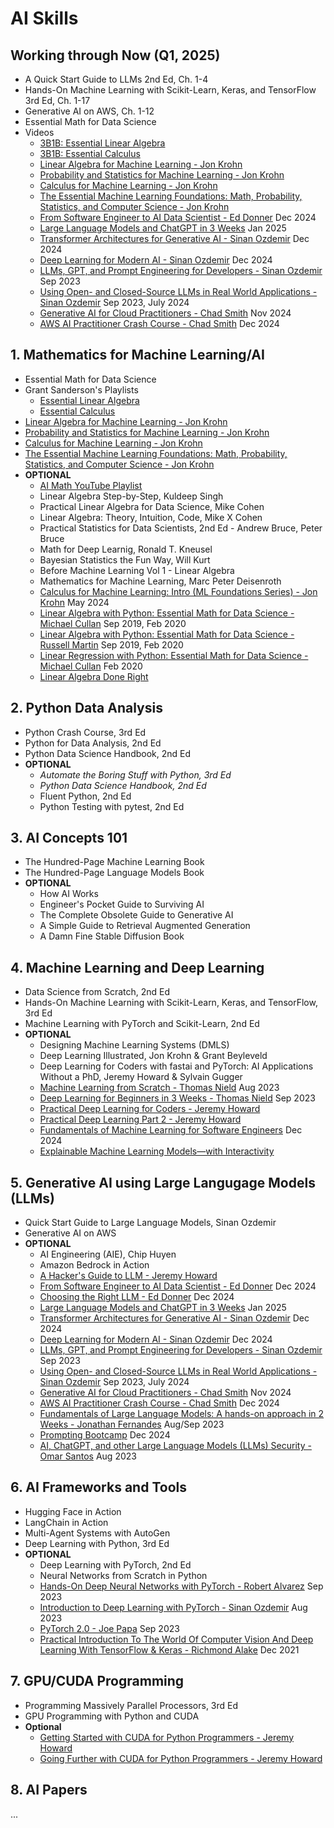 # AI Skills

## Working through Now (Q1, 2025)
- A Quick Start Guide to LLMs 2nd Ed, Ch. 1-4
- Hands-On Machine Learning with Scikit-Learn, Keras, and TensorFlow 3rd Ed, Ch. 1-17
- Generative AI on AWS, Ch. 1-12
- Essential Math for Data Science
- Videos
  - [3B1B: Essential Linear Algebra](https://www.youtube.com/playlist?list=PLZHQObOWTQDPD3MizzM2xVFitgF8hE_ab)
  - [3B1B: Essential Calculus](https://www.youtube.com/playlist?list=PLZHQObOWTQDMsr9K-rj53DwVRMYO3t5Yr)
  - [Linear Algebra for Machine Learning - Jon Krohn](https://learning.oreilly.com/course/linear-algebra-for/9780137398119/)
  - [Probability and Statistics for Machine Learning - Jon Krohn](https://learning.oreilly.com/course/probability-and-statistics/9780137398126/)
  - [Calculus for Machine Learning - Jon Krohn](https://learning.oreilly.com/course/calculus-for-machine/9780137398171/)
  - [The Essential Machine Learning Foundations: Math, Probability, Statistics, and Computer Science - Jon Krohn](https://learning.oreilly.com/course/the-essential-machine/9780137903245/)
  - [From Software Engineer to AI Data Scientist - Ed Donner](https://learning.oreilly.com/live-events/from-software-engineer-to-ai-data-scientist/0642572007671/0642572010692/) Dec 2024
  - [Large Language Models and ChatGPT in 3 Weeks](https://learning.oreilly.com/live-events/-/0636920090988/0642572010864/) Jan 2025
  - [Transformer Architectures for Generative AI - Sinan Ozdemir](https://learning.oreilly.com/live-events/transformer-architectures-for-generative-ai/0642572010589/0642572010588/) Dec 2024
  - [Deep Learning for Modern AI - Sinan Ozdemir](https://learning.oreilly.com/live-events/deep-learning-for-modern-ai/0642572005084/0642572010124/) Dec 2024
  - [LLMs, GPT, and Prompt Engineering for Developers - Sinan Ozdemir](https://learning.oreilly.com/live-events/llms-gpt-and-prompt-engineering-for-developers/0636920094338/0636920094337/) Sep 2023
  - [Using Open- and Closed-Source LLMs in Real World Applications - Sinan Ozdemir](https://learning.oreilly.com/live-events/using-open-and-closed-source-llms-in-real-world-applications/0636920094342/0636920094341/) Sep 2023, July 2024
  - [Generative AI for Cloud Practitioners - Chad Smith](https://learning.oreilly.com/live-events/generative-ai-for-cloud-practitioners/0642572001983/0642572008116/) Nov 2024
  - [AWS AI Practitioner Crash Course - Chad Smith](https://learning.oreilly.com/live-events/aws-ai-practitioner-crash-course/0642572009853/0642572009852/) Dec 2024

## 1. Mathematics for Machine Learning/AI
- Essential Math for Data Science
- Grant Sanderson's Playlists
  - [Essential Linear Algebra](https://www.youtube.com/playlist?list=PLZHQObOWTQDPD3MizzM2xVFitgF8hE_ab)
  - [Essential Calculus](https://www.youtube.com/playlist?list=PLZHQObOWTQDMsr9K-rj53DwVRMYO3t5Yr)
- [Linear Algebra for Machine Learning - Jon Krohn](https://learning.oreilly.com/course/linear-algebra-for/9780137398119/)
- [Probability and Statistics for Machine Learning - Jon Krohn](https://learning.oreilly.com/course/probability-and-statistics/9780137398126/)
- [Calculus for Machine Learning - Jon Krohn](https://learning.oreilly.com/course/calculus-for-machine/9780137398171/)
- [The Essential Machine Learning Foundations: Math, Probability, Statistics, and Computer Science - Jon Krohn](https://learning.oreilly.com/course/the-essential-machine/9780137903245/)
- **OPTIONAL**
  - [AI Math YouTube Playlist](https://www.youtube.com/playlist?list=PLeM4O8deP8GO3vIx_9eboO9tVpUKHYqRg)
  - Linear Algebra Step-by-Step, Kuldeep Singh
  - Practical Linear Algebra for Data Science, Mike Cohen
  - Linear Algebra: Theory, Intuition, Code, Mike X Cohen
  - Practical Statistics for Data Scientists, 2nd Ed - Andrew Bruce, Peter Bruce
  - Math for Deep Learnig, Ronald T. Kneusel
  - Bayesian Statistics the Fun Way, Will Kurt
  - Before Machine Learning Vol 1 - Linear Algebra
  - Mathematics for Machine Learning, Marc Peter Deisenroth
  - [Calculus for Machine Learning: Intro (ML Foundations Series) - Jon Krohn](https://learning.oreilly.com/live-events/calculus-for-machine-learning-intro-ml-foundations-series/0636920059505/0790145076348/) May 2024
  - [Linear Algebra with Python: Essential Math for Data Science - Michael Cullan](https://learning.oreilly.com/live-events/linear-algebra-with-python-essential-math-for-data-science/0636920303268/0636920363125/) Sep 2019, Feb 2020
  - [Linear Algebra with Python: Essential Math for Data Science - Russell Martin](https://learning.oreilly.com/live-events/linear-algebra-with-python-essential-math-for-data-science/0636920303268/0636920303251/) Sep 2019, Feb 2020
  - [Linear Regression with Python: Essential Math for Data Science - Michael Cullan](https://learning.oreilly.com/live-events/linear-regression-with-python-essential-math-for-data-science/0636920303282/0636920363163/) Feb 2020  
  - [Linear Algebra Done Right](https://www.youtube.com/playlist?list=PLGAnmvB9m7zOBVCZBUUmSinFV0wEir2Vw)

## 2. Python Data Analysis
- Python Crash Course, 3rd Ed
- Python for Data Analysis, 2nd Ed
- Python Data Science Handbook, 2nd Ed
- **OPTIONAL**
  - *Automate the Boring Stuff with Python, 3rd Ed*
  - *Python Data Science Handbook, 2nd Ed*
  - Fluent Python, 2nd Ed
  - Python Testing with pytest, 2nd Ed

## 3. AI Concepts 101
- The Hundred-Page Machine Learning Book
- The Hundred-Page Language Models Book
- **OPTIONAL**
  - How AI Works
  - Engineer's Pocket Guide to Surviving AI
  - The Complete Obsolete Guide to Generative AI
  - A Simple Guide to Retrieval Augmented Generation
  - A Damn Fine Stable Diffusion Book
 


## 4. Machine Learning and Deep Learning
- Data Science from Scratch, 2nd Ed
- Hands-On Machine Learning with Scikit-Learn, Keras, and TensorFlow, 3rd Ed
- Machine Learning with PyTorch and Scikit-Learn, 2nd Ed
- **OPTIONAL**
  - Designing Machine Learning Systems (DMLS)
  - Deep Learning Illustrated, Jon Krohn & Grant Beyleveld
  - Deep Learning for Coders with fastai and PyTorch: AI Applications Without a PhD, Jeremy Howard & Sylvain Gugger
  - [Machine Learning from Scratch - Thomas Nield](https://learning.oreilly.com/live-events/machine-learning-from-scratch/0636920054754/0636920095746/) Aug 2023
  - [Deep Learning for Beginners in 3 Weeks - Thomas Nield](https://learning.oreilly.com/live-events/deep-learning-for-beginners-in-3-weeks/0636920079316/0636920096447/) Sep 2023
  - [Practical Deep Learning for Coders - Jeremy Howard](https://www.youtube.com/playlist?list=PLfYUBJiXbdtSvpQjSnJJ_PmDQB_VyT5iU)
  - [Practical Deep Learning Part 2 - Jeremy Howard](https://www.youtube.com/playlist?list=PLfYUBJiXbdtRUvTUYpLdfHHp9a58nWVXP)
  - [Fundamentals of Machine Learning for Software Engineers](https://learning.oreilly.com/live-events/fundamentals-of-machine-learning-for-software-engineers/0790145079967/0642572005362/) Dec 2024
  - [Explainable Machine Learning Models—with Interactivity](https://learning.oreilly.com/live-events/explainable-machine-learning-modelswith-interactivity/0636920061943/0636920085001/)

## 5. Generative AI using Large Langugage Models (LLMs)
- Quick Start Guide to Large Language Models, Sinan Ozdemir
- Generative AI on AWS
- **OPTIONAL**
  - AI Engineering (AIE), Chip Huyen
  - Amazon Bedrock in Action
  - [A Hacker's Guide to LLM - Jeremy Howard](https://www.youtube.com/watch?v=jkrNMKz9pWU)
  - [From Software Engineer to AI Data Scientist - Ed Donner](https://learning.oreilly.com/live-events/from-software-engineer-to-ai-data-scientist/0642572007671/0642572010692/) Dec 2024
  - [Choosing the Right LLM - Ed Donner](https://learning.oreilly.com/live-events/choosing-the-right-llm/0642572002832/0642572010148/) Dec 2024
  - [Large Language Models and ChatGPT in 3 Weeks](https://learning.oreilly.com/live-events/-/0636920090988/0642572010864/) Jan 2025
  - [Transformer Architectures for Generative AI - Sinan Ozdemir](https://learning.oreilly.com/live-events/transformer-architectures-for-generative-ai/0642572010589/0642572010588/) Dec 2024
  - [Deep Learning for Modern AI - Sinan Ozdemir](https://learning.oreilly.com/live-events/deep-learning-for-modern-ai/0642572005084/0642572010124/) Dec 2024
  - [LLMs, GPT, and Prompt Engineering for Developers - Sinan Ozdemir](https://learning.oreilly.com/live-events/llms-gpt-and-prompt-engineering-for-developers/0636920094338/0636920094337/) Sep 2023
  - [Using Open- and Closed-Source LLMs in Real World Applications - Sinan Ozdemir](https://learning.oreilly.com/live-events/using-open-and-closed-source-llms-in-real-world-applications/0636920094342/0636920094341/) Sep 2023, July 2024
  - [Generative AI for Cloud Practitioners - Chad Smith](https://learning.oreilly.com/live-events/generative-ai-for-cloud-practitioners/0642572001983/0642572008116/) Nov 2024
  - [AWS AI Practitioner Crash Course - Chad Smith](https://learning.oreilly.com/live-events/aws-ai-practitioner-crash-course/0642572009853/0642572009852/) Dec 2024
  - [Fundamentals of Large Language Models: A hands-on approach in 2 Weeks - Jonathan Fernandes](https://learning.oreilly.com/live-events/fundamentals-of-large-language-models-a-hands-on-approach-in-2-weeks/0636920089792/0636920092359/) Aug/Sep 2023
  - [Prompting Bootcamp](https://learning.oreilly.com/live-events/prompting-bootcamp/0636920097098/0642572010284/) Dec 2024
  - [AI, ChatGPT, and other Large Language Models (LLMs) Security - Omar Santos](https://learning.oreilly.com/live-events/ai-chatgpt-and-other-large-language-models-llms-security/0636920092790/0636920096557/) Aug 2023

## 6. AI Frameworks and Tools
- Hugging Face in Action
- LangChain in Action
- Multi-Agent Systems with AutoGen 
- Deep Learning with Python, 3rd Ed
- **OPTIONAL**
  - Deep Learning with PyTorch, 2nd Ed
  - Neural Networks from Scratch in Python
  - [Hands-On Deep Neural Networks with PyTorch - Robert Alvarez](https://learning.oreilly.com/live-events/hands-on-deep-neural-networks-with-pytorch/0636920305781/0636920093856/) Sep 2023
  - [Introduction to Deep Learning with PyTorch - Sinan Ozdemir](https://learning.oreilly.com/live-events/introduction-to-deep-learning-with-pytorch/0636920086096/0636920092737/) Aug 2023
  - [PyTorch 2.0 - Joe Papa](https://learning.oreilly.com/live-events/pytorch-20/0636920055927/0636920092412/) Sep 2023
  - [Practical Introduction To The World Of Computer Vision And Deep Learning With TensorFlow & Keras - Richmond Alake](https://learning.oreilly.com/live-events/practical-introduction-to-the-world-of-computer-vision-and-deep-learning-with-tensorflow-keras/0636920060577/0636920061406/) Dec 2021

## 7. GPU/CUDA Programming
- Programming Massively Parallel Processors, 3rd Ed
- GPU Programming with Python and CUDA
- **Optional**
  - [Getting Started with CUDA for Python Programmers - Jeremy Howard](https://www.youtube.com/watch?v=nOxKexn3iBo&t=357s&pp=ygUSamVyZW15IGhvd2FyZCBjdWRh)
  - [Going Further with CUDA for Python Programmers - Jeremy Howard](https://www.youtube.com/watch?v=eUuGdh3nBGo&t=4s&pp=ygUSamVyZW15IGhvd2FyZCBjdWRh)

## 8. AI Papers
...